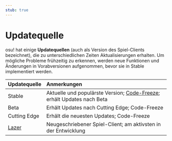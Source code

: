 ```yaml
---
stub: true
---
```


# Updatequelle

osu! hat einige **Updatequellen** (auch als Version des Spiel-Clients bezeichnet), die zu unterschiedlichen Zeiten Aktualisierungen erhalten. Um mögliche Probleme frühzeitig zu erkennen, werden neue Funktionen und Änderungen in Vorabversionen aufgenommen, bevor sie in Stable implementiert werden.

| Updatequelle | Anmerkungen |
| :-- | :-- |
| Stable | Aktuelle und populärste Version; [Code-Freeze](https://de.wikipedia.org/wiki/Code-Freeze); erhält Updates nach Beta |
| Beta | Erhält Updates nach Cutting Edge; Code-Freeze |
| Cutting Edge | Erhält die neuesten Updates; Code-Freeze |
| [Lazer](Lazer) | Neugeschriebener Spiel-Client; am aktivsten in der Entwicklung |
